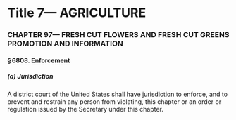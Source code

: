 
# Title 7— AGRICULTURE
### CHAPTER 97— FRESH CUT FLOWERS AND FRESH CUT GREENS PROMOTION AND INFORMATION
#### § 6808. Enforcement
##### (a) Jurisdiction

A district court of the United States shall have jurisdiction to enforce, and to prevent and restrain any person from violating, this chapter or an order or regulation issued by the Secretary under this chapter.
